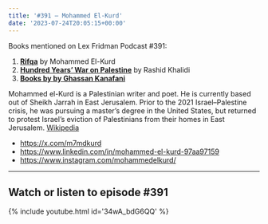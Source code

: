 ```yaml
---
title: '#391 – Mohammed El-Kurd'
date: '2023-07-24T20:05:15+00:00'
---
```


Books mentioned on Lex Fridman Podcast #391:

1. <b><a href="https://amzn.to/44EUYOr" target="_blank" rel="sponsored noopener noreferrer">Rifqa</a></b> by Mohammed El-Kurd
2. <b><a href="https://amzn.to/44Vhmmy" target="_blank" rel="sponsored noopener noreferrer">Hundred Years’ War on Palestine</a></b> by Rashid Khalidi
3. <b><a href="https://amzn.to/3OrHRL3" target="_blank" rel="sponsored noopener noreferrer">Books by by Ghassan Kanafani</a></b>

Mohammed el-Kurd is a Palestinian writer and poet. He is currently based out of Sheikh Jarrah in East Jerusalem. Prior to the 2021 Israel–Palestine crisis, he was pursuing a master’s degree in the United States, but returned to protest Israel’s eviction of Palestinians from their homes in East Jerusalem. <a href="https://en.wikipedia.org/wiki/Mohammed_el-Kurd" target="_blank">Wikipedia</a>

- <a href="https://x.com/m7mdkurd" target="_blank">https://x.com/m7mdkurd</a>
- <a href="https://www.linkedin.com/in/mohammed-el-kurd-97aa97159" target="_blank">https://www.linkedin.com/in/mohammed-el-kurd-97aa97159</a>
- <a href="https://www.instagram.com/mohammedelkurd/" target="_blank">https://www.instagram.com/mohammedelkurd/</a>

- - - - - -

## Watch or listen to episode #391

{% include youtube.html id='34wA_bdG6QQ' %}